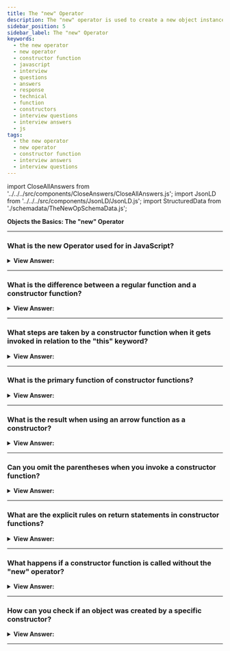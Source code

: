 ```yaml
---
title: The "new" Operator
description: The "new" operator is used to create a new object instance. What is the difference between a regular function and a constructor function? Interview Question
sidebar_position: 5
sidebar_label: The "new" Operator
keywords:
  - the new operator
  - new operator
  - constructor function
  - javascript
  - interview
  - questions
  - answers
  - response
  - technical
  - function
  - constructors
  - interview questions
  - interview answers
  - js
tags:
  - the new operator
  - new operator
  - constructor function
  - interview answers
  - interview questions
---
```


import CloseAllAnswers from '../../../src/components/CloseAnswers/CloseAllAnswers.js';
import JsonLD from '../../../src/components/JsonLD/JsonLD.js';
import StructuredData from './schemadata/TheNewOpSchemaData.js';

<JsonLD data={StructuredData} />

<head>
  <title>The new Operator | JavaScript Frontend Interview Questions</title>
</head>

**Objects the Basics: The "new" Operator**

<CloseAllAnswers />

---

### What is the new Operator used for in JavaScript?

<details>
  <summary><strong>View Answer:</strong></summary>
  <div>
  <div><strong>Interview Response:</strong> The new "operator" in JavaScript creates a new object instance from a constructor function, invoking the function with the provided arguments and setting its prototype.
  </div><br />
  <div><strong className="codeExample">Code Example:</strong><br /><br />

  <div></div>

```js
// Constructor function
function Person(name, age) {
  this.name = name;
  this.age = age;
}

// Creating instances using the new operator
const person1 = new Person('John', 30);
const person2 = new Person('Jane', 25);

console.log(person1); // Output: Person { name: 'John', age: 30 }
console.log(person2); // Output: Person { name: 'Jane', age: 25 }
```

  </div>
  </div>
</details>

---

### What is the difference between a regular function and a constructor function?

<details>
  <summary><strong>View Answer:</strong></summary>
  <div>
  <div><strong>Interview Response:</strong> A regular function performs a task, while a constructor function initializes a new object instance with properties and methods, using the "new" keyword.
</div><br />
  <div><strong className="codeExample">Code Example:</strong><br /><br />

  <div></div>

```js
function User(name) {
  this.name = name;
  this.isAdmin = false;
}

let user = new User('Jack');

alert(user.name); // Jack
alert(user.isAdmin); // false
```

  </div>
  </div>
</details>

---

### What steps are taken by a constructor function when it gets invoked in relation to the "this" keyword?

<details>
  <summary><strong>View Answer:</strong></summary>
  <div>
  <div><strong>Interview Response:</strong> A constructor function, upon invocation, creates an empty object, assigns this empty object to 'this', adds properties and methods via 'this', and implicitly returns 'this'.
</div><br />
  <div><strong className="codeExample">Code Example:</strong><br /><br />

  <div></div>

```js
function User(name) {
  // this = {};  (implicitly)

  // add properties to this
  this.name = name;
  this.isAdmin = false;

  // return this;  (implicitly)
}

// So let user = new User("Jack") gives the same result as:

let user = {
  name: 'Jack',
  isAdmin: false,
};

// another example
function Car(make, model, year) {
  this.make = make;
  this.model = model;
  this.year = year;
  // 'this' is implicitly returned
}

let myCar = new Car('Toyota', 'Corolla', 2005);
```

  </div>
  </div>
</details>

---

### What is the primary function of constructor functions?

<details>
  <summary><strong>View Answer:</strong></summary>
  <div>
  <div><strong>Interview Response:</strong> The primary function of constructor functions is to initialize new object instances with specific properties and methods, establishing their structure and behavior.
</div>
  </div>
</details>

---

### What is the result when using an arrow function as a constructor?

<details>
  <summary><strong>View Answer:</strong></summary>
  <div>
  
  <div><strong>Interview Response:</strong> Using an arrow function as a constructor is not possible because arrow functions have no "this" binding and cannot be used with the "new" keyword, resulting in a TypeError.
</div><br />
  <div><strong>Technical Response:</strong> Any attempt to resolve "this" in an arrow function results in a type error. This behavior is especially notable when you try to use an arrow function as a constructor, resulting in a type error. A cardinal rule to remember in JavaScript development is that arrow functions have no "THIS".
</div><br />
  <div><strong className="codeExample">Code Example:</strong><br /><br />

  <div></div>

```js
const Car = (color) => {
  this.color = color;
};

const redCar = new Car('red'); // TypeError: Car is not a constructor
```

  </div>
  </div>
</details>

---

### Can you omit the parentheses when you invoke a constructor function?

<details>
  <summary><strong>View Answer:</strong></summary>
  <div>
  <div><strong>Interview Response:</strong> Technically, Yes, when you have no arguments and this approach is permitted by the specification but not considered a good style. It would be best always to use the parentheses even when you have no arguments in your constructor.
</div><br />
  <div><strong className="codeExample">Code Example:</strong><br /><br />

  <div></div>

```js
// let user = new User; <-- no parentheses

// same as
let user = new User(); // <-- proper implementation
```

  </div>
  </div>
</details>

---

### What are the explicit rules on return statements in constructor functions?

<details>
  <summary><strong>View Answer:</strong></summary>
  <div>
  <div><strong>Interview Response:</strong> Constructors automatically return this (the new object). If you explicitly return an object, that's returned instead. Non-object explicit returns are ignored, this is returned.
  </div><br />
  <div><strong>Technical Response:</strong> Constructors often do not contain a return statement. Their role is to enter all relevant information into this, and it immediately becomes the outcome; nevertheless, if there is a return statement, the rule is straightforward.<br /><br />
  <ol>
    <li>If the return function gets used with an object, the object is returned instead of this.</li>
    <li>If the return function gets invoked with a primitive, it gets ignored.</li>
  </ol>
</div><br />
  <div><strong className="codeExample">Code Example:</strong><br /><br />

  <div></div>

```js
function BigUser() {
  this.name = 'John';

  return { name: 'Godzilla' }; // <-- returns this object
}

console.log(new BigUser().name); // Godzilla, got that object
```

  </div>
  </div>
</details>

---

### What happens if a constructor function is called without the "new" operator?

<details>
  <summary><strong>View Answer:</strong></summary>
  <div>
  <div><strong>Interview Response:</strong> If a constructor is called without "new", "this" is not bound to the newly created object, it refers to the global or outer function scope, which can cause unintended side effects.</div><br />
  <div><strong className="codeExample">Code Example:</strong><br /><br />

  <div></div>

```js
function Car(make, model, year) {
  this.make = make;
  this.model = model;
  this.year = year;
}

var myCar = Car('Toyota', 'Corolla', 2005); // 'this' not bound to a new object

console.log(myCar); // Outputs: undefined

console.log(window.make); // Outputs: 'Toyota', if in a browser environment
```

  </div>
  </div>
</details>

---

### How can you check if an object was created by a specific constructor?

<details>
  <summary><strong>View Answer:</strong></summary>
  <div>
  <div><strong>Interview Response:</strong> You can use the `instanceof` operator in JavaScript. For example, if `obj` was created by `Constructor`, check with `obj instanceof Constructor`. It returns `true` if `obj` was created by `Constructor`.
  </div><br />
  <div><strong className="codeExample">Code Example:</strong><br /><br />

  <div></div>

```js
function MyConstructor() {
    // Constructor logic here
}

let obj = new MyConstructor();

if (obj instanceof MyConstructor) {
    console.log('obj was created by MyConstructor');
} else {
    console.log('obj was not created by MyConstructor');
}
```

  </div>
  </div>
</details>

---
